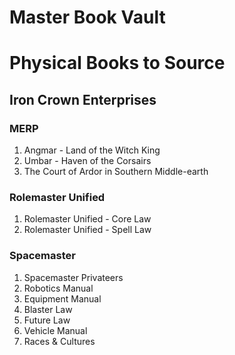 # Master Book Vault

# Physical Books to Source

## Iron Crown Enterprises

### MERP

1.	Angmar - Land of the Witch King
2. 	Umbar - Haven of the Corsairs
3. 	The Court of Ardor in Southern Middle-earth

### Rolemaster Unified

1.	Rolemaster Unified - Core Law
2.	Rolemaster Unified - Spell Law

### Spacemaster

1.	Spacemaster Privateers
2.	Robotics Manual
3.	Equipment Manual
4.	Blaster Law
5.	Future Law
6.	Vehicle Manual
7.	Races & Cultures

